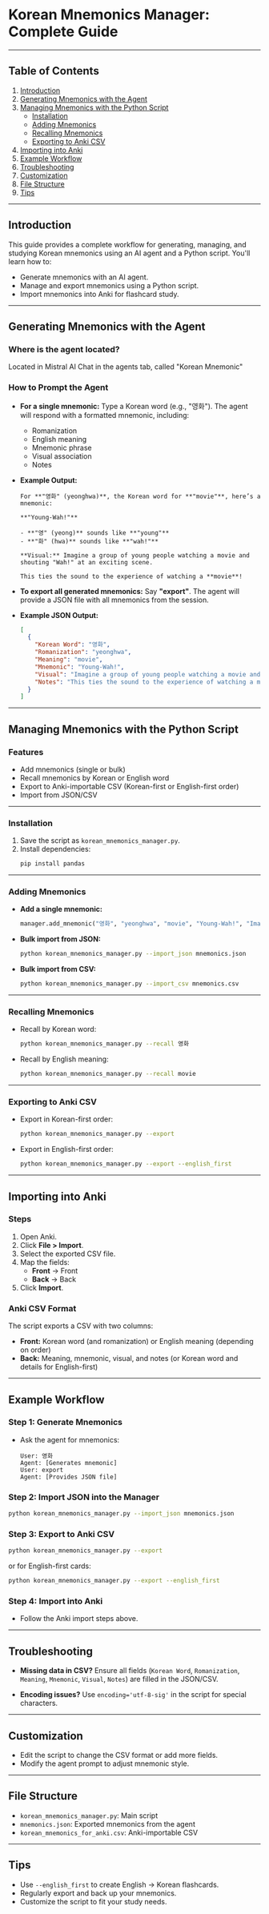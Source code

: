 
# Korean Mnemonics Manager: Complete Guide

---

## **Table of Contents**
1. [Introduction](#introduction)
2. [Generating Mnemonics with the Agent](#generating-mnemonics-with-the-agent)
3. [Managing Mnemonics with the Python Script](#managing-mnemonics-with-the-python-script)
   - [Installation](#installation)
   - [Adding Mnemonics](#adding-mnemonics)
   - [Recalling Mnemonics](#recalling-mnemonics)
   - [Exporting to Anki CSV](#exporting-to-anki-csv)
4. [Importing into Anki](#importing-into-anki)
5. [Example Workflow](#example-workflow)
6. [Troubleshooting](#troubleshooting)
7. [Customization](#customization)
8. [File Structure](#file-structure)
9. [Tips](#tips)

---

## **Introduction**
This guide provides a complete workflow for generating, managing, and studying Korean mnemonics using an AI agent and a Python script. You'll learn how to:
- Generate mnemonics with an AI agent.
- Manage and export mnemonics using a Python script.
- Import mnemonics into Anki for flashcard study.

---

## **Generating Mnemonics with the Agent**

### Where is the agent located? 
Located in Mistral AI Chat in the agents tab, called "Korean Mnemonic" 

### **How to Prompt the Agent**
- **For a single mnemonic:**
  Type a Korean word (e.g., "영화").
  The agent will respond with a formatted mnemonic, including:
  - Romanization
  - English meaning
  - Mnemonic phrase
  - Visual association
  - Notes

- **Example Output:**
  ```
  For **"영화" (yeonghwa)**, the Korean word for **"movie"**, here’s a mnemonic:

  **"Young-Wah!"**

  - **"영" (yeong)** sounds like **"young"**
  - **"화" (hwa)** sounds like **"wah!"**

  **Visual:** Imagine a group of young people watching a movie and shouting "Wah!" at an exciting scene.

  This ties the sound to the experience of watching a **movie**!
  ```

- **To export all generated mnemonics:**
  Say **"export"**.
  The agent will provide a JSON file with all mnemonics from the session.

- **Example JSON Output:**
  ```json
  [
    {
      "Korean Word": "영화",
      "Romanization": "yeonghwa",
      "Meaning": "movie",
      "Mnemonic": "Young-Wah!",
      "Visual": "Imagine a group of young people watching a movie and shouting 'Wah!' at an exciting scene.",
      "Notes": "This ties the sound to the experience of watching a movie!"
    }
  ]
  ```

---

## **Managing Mnemonics with the Python Script**

### **Features**
- Add mnemonics (single or bulk)
- Recall mnemonics by Korean or English word
- Export to Anki-importable CSV (Korean-first or English-first order)
- Import from JSON/CSV

---

### **Installation**
1. Save the script as `korean_mnemonics_manager.py`.
2. Install dependencies:
   ```bash
   pip install pandas
   ```

---

### **Adding Mnemonics**
- **Add a single mnemonic:**
  ```python
  manager.add_mnemonic("영화", "yeonghwa", "movie", "Young-Wah!", "Imagine a group of young people watching a movie and shouting 'Wah!' at an exciting scene.", "This ties the sound to the experience of watching a movie!")
  ```

- **Bulk import from JSON:**
  ```bash
  python korean_mnemonics_manager.py --import_json mnemonics.json
  ```

- **Bulk import from CSV:**
  ```bash
  python korean_mnemonics_manager.py --import_csv mnemonics.csv
  ```

---

### **Recalling Mnemonics**
- Recall by Korean word:
  ```bash
  python korean_mnemonics_manager.py --recall 영화
  ```

- Recall by English meaning:
  ```bash
  python korean_mnemonics_manager.py --recall movie
  ```

---

### **Exporting to Anki CSV**
- Export in Korean-first order:
  ```bash
  python korean_mnemonics_manager.py --export
  ```

- Export in English-first order:
  ```bash
  python korean_mnemonics_manager.py --export --english_first
  ```

---

## **Importing into Anki**

### **Steps**
1. Open Anki.
2. Click **File > Import**. 
3. Select the exported CSV file.
4. Map the fields:
   - **Front** → Front
   - **Back** → Back
5. Click **Import**. 

### **Anki CSV Format**
The script exports a CSV with two columns:
- **Front:** Korean word (and romanization) or English meaning (depending on order)
- **Back:** Meaning, mnemonic, visual, and notes (or Korean word and details for English-first)

---

## **Example Workflow**

### **Step 1: Generate Mnemonics**
- Ask the agent for mnemonics:
  ```
  User: 영화
  Agent: [Generates mnemonic]
  User: export
  Agent: [Provides JSON file]
  ```

### **Step 2: Import JSON into the Manager**
```bash
python korean_mnemonics_manager.py --import_json mnemonics.json
```

### **Step 3: Export to Anki CSV**
```bash
python korean_mnemonics_manager.py --export
```

or for English-first cards:
```bash
python korean_mnemonics_manager.py --export --english_first
```

### **Step 4: Import into Anki**
- Follow the Anki import steps above.

---

## **Troubleshooting**
- **Missing data in CSV?**
  Ensure all fields (`Korean Word`, `Romanization`, `Meaning`, `Mnemonic`, `Visual`, `Notes`) are filled in the JSON/CSV.

- **Encoding issues?**
  Use `encoding='utf-8-sig'` in the script for special characters.

---

## **Customization**
- Edit the script to change the CSV format or add more fields.
- Modify the agent prompt to adjust mnemonic style.

---

## **File Structure**
- `korean_mnemonics_manager.py`: Main script
- `mnemonics.json`: Exported mnemonics from the agent
- `korean_mnemonics_for_anki.csv`: Anki-importable CSV

---

## **Tips**
- Use `--english_first` to create English → Korean flashcards.
- Regularly export and back up your mnemonics.
- Customize the script to fit your study needs.
